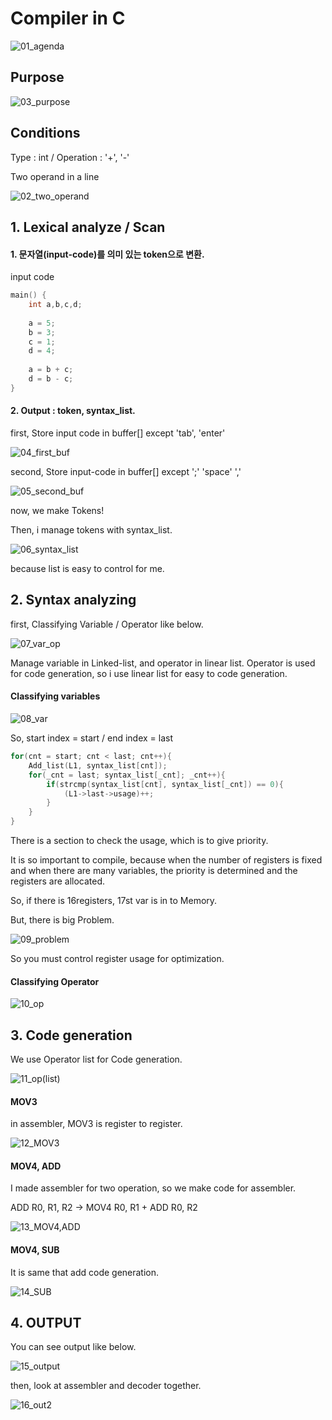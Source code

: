 # Compiler in C

![01_agenda](01_figs/01_agenda.png)

## Purpose

![03_purpose](01_figs/03_purpose.png)

## Conditions

Type : int   /  Operation : '+', '-'

Two operand in a line

![02_two_operand](01_figs/02_two_operand.png)

## 1. Lexical analyze / Scan

#### 1. 문자열(input-code)를 의미 있는 token으로 변환.

input code

```c
main() {
    int a,b,c,d;
    
    a = 5;
    b = 3;
    c = 1;
    d = 4;
    
    a = b + c;
    d = b - c;
}
```

#### 2. Output : token, syntax_list.

first, Store input code in buffer[] except 'tab', 'enter'

![04_first_buf](01_figs/04_first_buf.png)

second, Store input-code in buffer[] except ';'  'space'  ','

![05_second_buf](01_figs/05_second_buf.png)

now, we make Tokens!

Then, i manage tokens with syntax_list.

![06_syntax_list](01_figs/06_syntax_list.png)

because list is easy to control for me.

## 2. Syntax analyzing

first, Classifying Variable / Operator like below.

![07_var_op](01_figs/07_var_op.png)

Manage variable in Linked-list, and operator in linear list. Operator is used for code generation, so i use linear list for easy to code generation.

#### Classifying variables

![08_var](01_figs/08_var.png)

So, start index = start / end index = last

```c
for(cnt = start; cnt < last; cnt++){
    Add_list(L1, syntax_list[cnt]);
    for(_cnt = last; syntax_list[_cnt]; _cnt++){
        if(strcmp(syntax_list[cnt], syntax_list[_cnt]) == 0){
            (L1->last->usage)++;
        }
    }
}
```

There is a section to check the usage, which is to give priority.

It is so important to compile, because when the number of registers is fixed and when there are many variables, the priority is determined and the registers are allocated.

So, if there is 16registers, 17st var is in to Memory.

But, there is big Problem.

![09_problem](01_figs/09_problem.png)

So you must control register usage for optimization.

#### Classifying Operator

![10_op](01_figs/10_op.png)



## 3. Code generation

We use Operator list for Code generation.

![11_op(list)](01_figs/11_op(list).png)

#### MOV3

in assembler, MOV3 is register to register.

![12_MOV3](01_figs/12_MOV3.png)

#### MOV4, ADD

I made assembler for two operation, so we make code for assembler.

ADD R0, R1, R2   ->  MOV4 R0, R1 + ADD R0, R2

![13_MOV4,ADD](01_figs/13_MOV4,ADD.png)

#### MOV4, SUB

It is same that add code generation.

![14_SUB](01_figs/14_SUB.png)

## 4. OUTPUT

You can see output like below.

![15_output](01_figs/15_output.png)

then, look at assembler and decoder together.

![16_out2](01_figs/16_out2.png)



